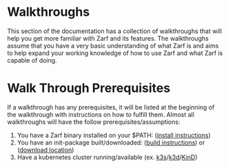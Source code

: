 # Walkthroughs

This section of the documentation has a collection of walkthroughs that will help you get more familiar with Zarf and its features. The walkthroughs assume that you have a very basic understanding of what Zarf is and aims to help expand your working knowledge of how to use Zarf and what Zarf is capable of doing.



# Walk Through Prerequisites
If a walkthrough has any prerequisites, it will be listed at the beginning of the walkthrough with instructions on how to fulfill them.
Almost all walkthroughs will have the follow prerequisites/assumptions:
1. You have a Zarf binary installed on your $PATH: ([install instructions](../getting-started#installing-zarf))
1. You have an init-package built/downloaded: ([build instructions](./creating-a-zarf-package)) or ([download location](https://github.com/defenseunicorns/zarf/releases))
1. Have a kubernetes cluster running/available (ex. [k3s](https://k3s.io/)/[k3d](https://k3d.io/v5.4.1/)/[KinD](https://kind.sigs.k8s.io/docs/user/quick-start#installation))


